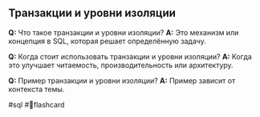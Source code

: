 ## Транзакции и уровни изоляции

**Q:** Что такое транзакции и уровни изоляции?
**A:** Это механизм или концепция в SQL, которая решает определённую задачу.

**Q:** Когда стоит использовать транзакции и уровни изоляции?
**A:** Когда это улучшает читаемость, производительность или архитектуру.

**Q:** Пример транзакции и уровни изоляции?
**A:** Пример зависит от контекста темы.

#sql #🧠flashcard
